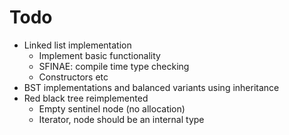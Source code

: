 # Todo

- Linked list implementation
	- Implement basic functionality
	- SFINAE: compile time type checking
	- Constructors etc
- BST implementations and balanced variants using inheritance
- Red black tree reimplemented
	- Empty sentinel node (no allocation)
	- Iterator, node should be an internal type

